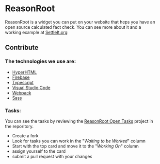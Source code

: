 # ReasonRoot
ReasonRoot is a widget you can put on your website that heps you have an open source calculated fact check. You can see more about it and a working example at [SettleIt.org](http://SettleIt.org)

## Contribute
### The technologies we use are:

- [HyperHTML](https://github.com/WebReflection/hyperHTML)
- [Firebase](https://firebase.google.com/)
- [Typescript](http://www.typescriptlang.org/)
- [Visual Studio Code](https://code.visualstudio.com/)
- [Webpack](https://webpack.js.org/)
- [Sass](http://sass-lang.com/)

### Tasks:
You can see the tasks by reviewing the [ReasonRoot Open Tasks](https://github.com/SettleIt/ReasonRoot/projects/1) project in the reporitory. 

- Create a fork
- Look for tasks you can work in the "*Waiting to be Worked*" column
- Start with the top card and move it to the "*Working On*" column
- assign yourself to the card
- submit a pull request with your changes

